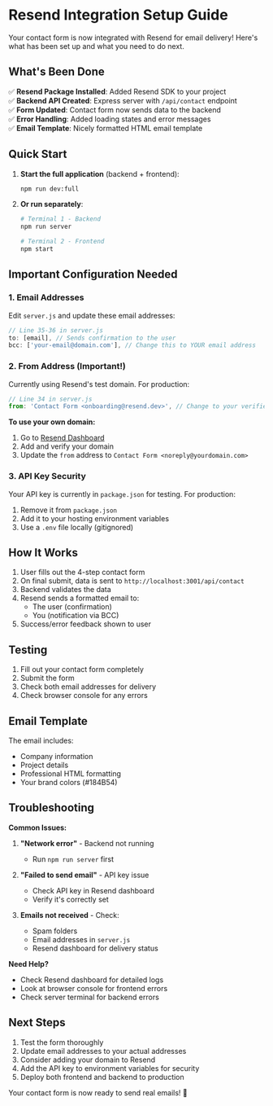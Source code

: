 # Resend Integration Setup Guide

Your contact form is now integrated with Resend for email delivery! Here's what has been set up and what you need to do next.

## What's Been Done

✅ **Resend Package Installed**: Added Resend SDK to your project  
✅ **Backend API Created**: Express server with `/api/contact` endpoint  
✅ **Form Updated**: Contact form now sends data to the backend  
✅ **Error Handling**: Added loading states and error messages  
✅ **Email Template**: Nicely formatted HTML email template  

## Quick Start

1. **Start the full application** (backend + frontend):
   ```bash
   npm run dev:full
   ```

2. **Or run separately**:
   ```bash
   # Terminal 1 - Backend
   npm run server
   
   # Terminal 2 - Frontend
   npm start
   ```

## Important Configuration Needed

### 1. Email Addresses
Edit `server.js` and update these email addresses:

```javascript
// Line 35-36 in server.js
to: [email], // Sends confirmation to the user
bcc: ['your-email@domain.com'], // Change this to YOUR email address
```

### 2. From Address (Important!)
Currently using Resend's test domain. For production:

```javascript
// Line 34 in server.js
from: 'Contact Form <onboarding@resend.dev>', // Change to your verified domain
```

**To use your own domain:**
1. Go to [Resend Dashboard](https://resend.com/domains)
2. Add and verify your domain
3. Update the `from` address to `Contact Form <noreply@yourdomain.com>`

### 3. API Key Security
Your API key is currently in `package.json` for testing. For production:

1. Remove it from `package.json`
2. Add it to your hosting environment variables
3. Use a `.env` file locally (gitignored)

## How It Works

1. User fills out the 4-step contact form
2. On final submit, data is sent to `http://localhost:3001/api/contact`
3. Backend validates the data
4. Resend sends a formatted email to:
   - The user (confirmation)
   - You (notification via BCC)
5. Success/error feedback shown to user

## Testing

1. Fill out your contact form completely
2. Submit the form
3. Check both email addresses for delivery
4. Check browser console for any errors

## Email Template

The email includes:
- Company information
- Project details
- Professional HTML formatting
- Your brand colors (#184B54)

## Troubleshooting

**Common Issues:**

1. **"Network error"** - Backend not running
   - Run `npm run server` first

2. **"Failed to send email"** - API key issue
   - Check API key in Resend dashboard
   - Verify it's correctly set

3. **Emails not received** - Check:
   - Spam folders
   - Email addresses in `server.js`
   - Resend dashboard for delivery status

**Need Help?**
- Check Resend dashboard for detailed logs
- Look at browser console for frontend errors
- Check server terminal for backend errors

## Next Steps

1. Test the form thoroughly
2. Update email addresses to your actual addresses
3. Consider adding your domain to Resend
4. Add the API key to environment variables for security
5. Deploy both frontend and backend to production

Your contact form is now ready to send real emails! 🎉 